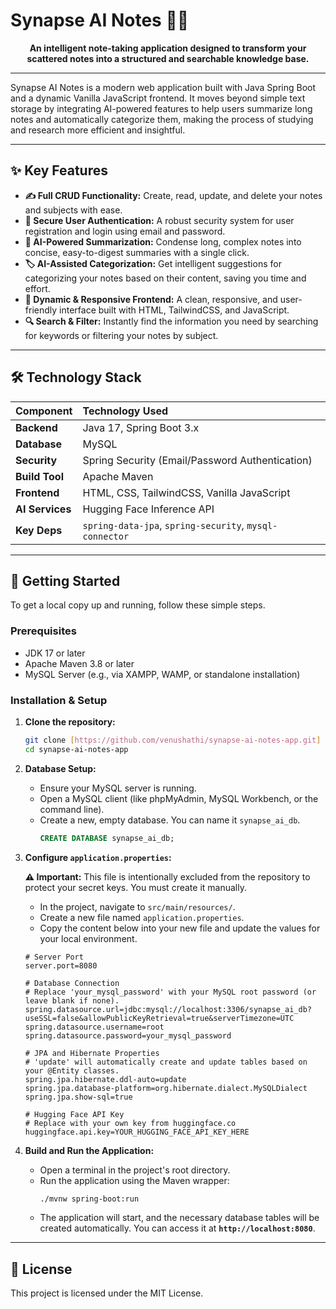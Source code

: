 # Synapse AI Notes 🧠✨

<p align="center">
  <strong>An intelligent note-taking application designed to transform your scattered notes into a structured and searchable knowledge base.</strong>
</p>


---

Synapse AI Notes is a modern web application built with Java Spring Boot and a dynamic Vanilla JavaScript frontend. It moves beyond simple text storage by integrating AI-powered features to help users summarize long notes and automatically categorize them, making the process of studying and research more efficient and insightful.

---

## ✨ Key Features

* **✍️ Full CRUD Functionality:** Create, read, update, and delete your notes and subjects with ease.
* **🔐 Secure User Authentication:** A robust security system for user registration and login using email and password.
* **🤖 AI-Powered Summarization:** Condense long, complex notes into concise, easy-to-digest summaries with a single click.
* **🏷️ AI-Assisted Categorization:** Get intelligent suggestions for categorizing your notes based on their content, saving you time and effort.
* **📱 Dynamic & Responsive Frontend:** A clean, responsive, and user-friendly interface built with HTML, TailwindCSS, and JavaScript.
* **🔍 Search & Filter:** Instantly find the information you need by searching for keywords or filtering your notes by subject.

---

## 🛠️ Technology Stack

| Component      | Technology Used                                       |
| :------------- | :---------------------------------------------------- |
| **Backend** | Java 17, Spring Boot 3.x                              |
| **Database** | MySQL                                                 |
| **Security** | Spring Security (Email/Password Authentication)       |
| **Build Tool** | Apache Maven                                          |
| **Frontend** | HTML, CSS, TailwindCSS, Vanilla JavaScript            |
| **AI Services**| Hugging Face Inference API                            |
| **Key Deps** | `spring-data-jpa`, `spring-security`, `mysql-connector` |

---

## 🚀 Getting Started

To get a local copy up and running, follow these simple steps.

### Prerequisites

* JDK 17 or later
* Apache Maven 3.8 or later
* MySQL Server (e.g., via XAMPP, WAMP, or standalone installation)

### Installation & Setup

1.  **Clone the repository:**
    ```sh
    git clone [https://github.com/venushathi/synapse-ai-notes-app.git]
    cd synapse-ai-notes-app
    ```
   

2.  **Database Setup:**
    * Ensure your MySQL server is running.
    * Open a MySQL client (like phpMyAdmin, MySQL Workbench, or the command line).
    * Create a new, empty database. You can name it `synapse_ai_db`.
        ```sql
        CREATE DATABASE synapse_ai_db;
        ```

3.  **Configure `application.properties`:**
    
    **⚠️ Important:** This file is intentionally excluded from the repository to protect your secret keys. You must create it manually.

    * In the project, navigate to `src/main/resources/`.
    * Create a new file named `application.properties`.
    * Copy the content below into your new file and update the values for your local environment.

    ```properties
    # Server Port
    server.port=8080

    # Database Connection
    # Replace 'your_mysql_password' with your MySQL root password (or leave blank if none).
    spring.datasource.url=jdbc:mysql://localhost:3306/synapse_ai_db?useSSL=false&allowPublicKeyRetrieval=true&serverTimezone=UTC
    spring.datasource.username=root
    spring.datasource.password=your_mysql_password

    # JPA and Hibernate Properties
    # 'update' will automatically create and update tables based on your @Entity classes.
    spring.jpa.hibernate.ddl-auto=update
    spring.jpa.database-platform=org.hibernate.dialect.MySQLDialect
    spring.jpa.show-sql=true

    # Hugging Face API Key
    # Replace with your own key from huggingface.co
    huggingface.api.key=YOUR_HUGGING_FACE_API_KEY_HERE
    ```

4.  **Build and Run the Application:**
    * Open a terminal in the project's root directory.
    * Run the application using the Maven wrapper:
        ```sh
        ./mvnw spring-boot:run
        ```
    * The application will start, and the necessary database tables will be created automatically. You can access it at **`http://localhost:8080`**.

---

## 📄 License

This project is licensed under the MIT License.
